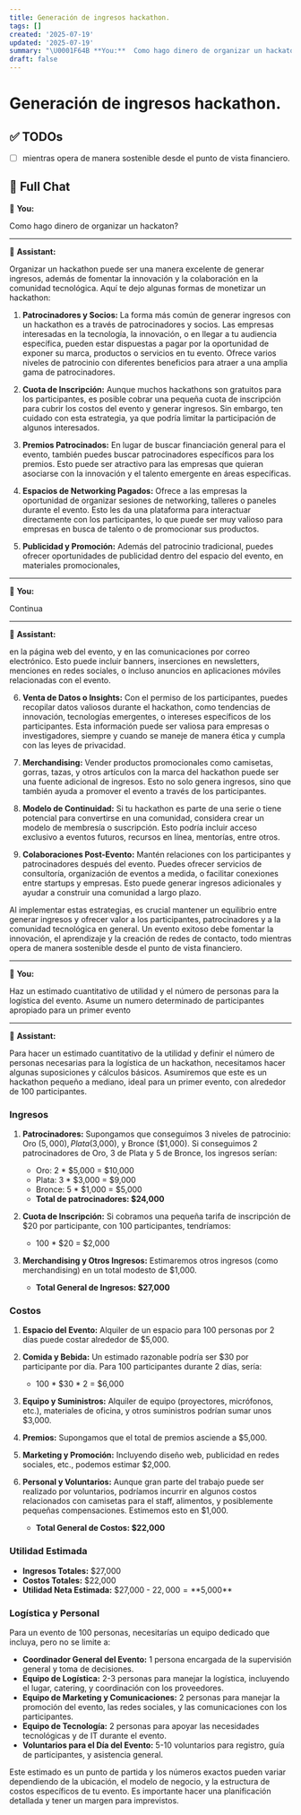 ```yaml
---
title: Generación de ingresos hackathon.
tags: []
created: '2025-07-19'
updated: '2025-07-19'
summary: "\U0001F64B **You:**  Como hago dinero de organizar un hackaton?"
draft: false
---
```


# Generación de ingresos hackathon.

## ✅ TODOs
- [ ] mientras opera de manera sostenible desde el punto de vista financiero.

## 🧠 Full Chat

🙋 **You:**

Como hago dinero de organizar un hackaton?

---

🤖 **Assistant:**

Organizar un hackathon puede ser una manera excelente de generar ingresos, además de fomentar la innovación y la colaboración en la comunidad tecnológica. Aquí te dejo algunas formas de monetizar un hackathon:

1. **Patrocinadores y Socios:** La forma más común de generar ingresos con un hackathon es a través de patrocinadores y socios. Las empresas interesadas en la tecnología, la innovación, o en llegar a tu audiencia específica, pueden estar dispuestas a pagar por la oportunidad de exponer su marca, productos o servicios en tu evento. Ofrece varios niveles de patrocinio con diferentes beneficios para atraer a una amplia gama de patrocinadores.

2. **Cuota de Inscripción:** Aunque muchos hackathons son gratuitos para los participantes, es posible cobrar una pequeña cuota de inscripción para cubrir los costos del evento y generar ingresos. Sin embargo, ten cuidado con esta estrategia, ya que podría limitar la participación de algunos interesados.

3. **Premios Patrocinados:** En lugar de buscar financiación general para el evento, también puedes buscar patrocinadores específicos para los premios. Esto puede ser atractivo para las empresas que quieran asociarse con la innovación y el talento emergente en áreas específicas.

4. **Espacios de Networking Pagados:** Ofrece a las empresas la oportunidad de organizar sesiones de networking, talleres o paneles durante el evento. Esto les da una plataforma para interactuar directamente con los participantes, lo que puede ser muy valioso para empresas en busca de talento o de promocionar sus productos.

5. **Publicidad y Promoción:** Además del patrocinio tradicional, puedes ofrecer oportunidades de publicidad dentro del espacio del evento, en materiales promocionales,

---

🙋 **You:**

Continua

---

🤖 **Assistant:**

en la página web del evento, y en las comunicaciones por correo electrónico. Esto puede incluir banners, inserciones en newsletters, menciones en redes sociales, o incluso anuncios en aplicaciones móviles relacionadas con el evento.

6. **Venta de Datos o Insights:** Con el permiso de los participantes, puedes recopilar datos valiosos durante el hackathon, como tendencias de innovación, tecnologías emergentes, o intereses específicos de los participantes. Esta información puede ser valiosa para empresas o investigadores, siempre y cuando se maneje de manera ética y cumpla con las leyes de privacidad.

7. **Merchandising:** Vender productos promocionales como camisetas, gorras, tazas, y otros artículos con la marca del hackathon puede ser una fuente adicional de ingresos. Esto no solo genera ingresos, sino que también ayuda a promover el evento a través de los participantes.

8. **Modelo de Continuidad:** Si tu hackathon es parte de una serie o tiene potencial para convertirse en una comunidad, considera crear un modelo de membresía o suscripción. Esto podría incluir acceso exclusivo a eventos futuros, recursos en línea, mentorías, entre otros.

9. **Colaboraciones Post-Evento:** Mantén relaciones con los participantes y patrocinadores después del evento. Puedes ofrecer servicios de consultoría, organización de eventos a medida, o facilitar conexiones entre startups y empresas. Esto puede generar ingresos adicionales y ayudar a construir una comunidad a largo plazo.

Al implementar estas estrategias, es crucial mantener un equilibrio entre generar ingresos y ofrecer valor a los participantes, patrocinadores y a la comunidad tecnológica en general. Un evento exitoso debe fomentar la innovación, el aprendizaje y la creación de redes de contacto, todo mientras opera de manera sostenible desde el punto de vista financiero.

---

🙋 **You:**

Haz un estimado cuantitativo de utilidad y el número de personas para la logística del evento. Asume un numero determinado de participantes apropiado para un primer evento

---

🤖 **Assistant:**

Para hacer un estimado cuantitativo de la utilidad y definir el número de personas necesarias para la logística de un hackathon, necesitamos hacer algunas suposiciones y cálculos básicos. Asumiremos que este es un hackathon pequeño a mediano, ideal para un primer evento, con alrededor de 100 participantes. 

### Ingresos

1. **Patrocinadores:** Supongamos que conseguimos 3 niveles de patrocinio: Oro ($5,000), Plata ($3,000), y Bronce ($1,000). Si conseguimos 2 patrocinadores de Oro, 3 de Plata y 5 de Bronce, los ingresos serían:
   - Oro: 2 * $5,000 = $10,000
   - Plata: 3 * $3,000 = $9,000
   - Bronce: 5 * $1,000 = $5,000
   - **Total de patrocinadores: $24,000**

2. **Cuota de Inscripción:** Si cobramos una pequeña tarifa de inscripción de $20 por participante, con 100 participantes, tendríamos:
   - 100 * $20 = $2,000

3. **Merchandising y Otros Ingresos:** Estimaremos otros ingresos (como merchandising) en un total modesto de $1,000.

   - **Total General de Ingresos: $27,000**

### Costos

1. **Espacio del Evento:** Alquiler de un espacio para 100 personas por 2 días puede costar alrededor de $5,000.

2. **Comida y Bebida:** Un estimado razonable podría ser $30 por participante por día. Para 100 participantes durante 2 días, sería:
   - 100 * $30 * 2 = $6,000

3. **Equipo y Suministros:** Alquiler de equipo (proyectores, micrófonos, etc.), materiales de oficina, y otros suministros podrían sumar unos $3,000.

4. **Premios:** Supongamos que el total de premios asciende a $5,000.

5. **Marketing y Promoción:** Incluyendo diseño web, publicidad en redes sociales, etc., podemos estimar $2,000.

6. **Personal y Voluntarios:** Aunque gran parte del trabajo puede ser realizado por voluntarios, podríamos incurrir en algunos costos relacionados con camisetas para el staff, alimentos, y posiblemente pequeñas compensaciones. Estimemos esto en $1,000.

   - **Total General de Costos: $22,000**

### Utilidad Estimada

- **Ingresos Totales:** $27,000
- **Costos Totales:** $22,000
- **Utilidad Neta Estimada:** $27,000 - $22,000 = **$5,000**

### Logística y Personal

Para un evento de 100 personas, necesitarías un equipo dedicado que incluya, pero no se limite a:

- **Coordinador General del Evento:** 1 persona encargada de la supervisión general y toma de decisiones.
- **Equipo de Logística:** 2-3 personas para manejar la logística, incluyendo el lugar, catering, y coordinación con los proveedores.
- **Equipo de Marketing y Comunicaciones:** 2 personas para manejar la promoción del evento, las redes sociales, y las comunicaciones con los participantes.
- **Equipo de Tecnología:** 2 personas para apoyar las necesidades tecnológicas y de IT durante el evento.
- **Voluntarios para el Día del Evento:** 5-10 voluntarios para registro, guía de participantes, y asistencia general.

Este estimado es un punto de partida y los números exactos pueden variar dependiendo de la ubicación, el modelo de negocio, y la estructura de costos específicos de tu evento. Es importante hacer una planificación detallada y tener un margen para imprevistos.